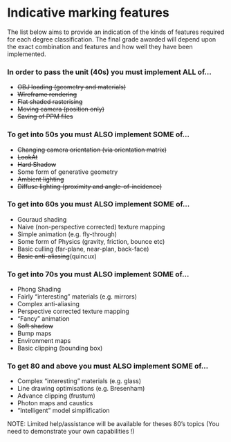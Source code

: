 # Indicative marking features

The list below aims to provide an indication of the kinds of features required for each degree classification.
The final grade awarded will depend upon the exact combination and features and how well they have been implemented.


### In order to pass the unit (40s) you must implement ALL of…
* ~~OBJ loading (geometry and materials)~~
* ~~Wireframe rendering~~
* ~~Flat shaded rasterising~~
* ~~Moving camera (position only)~~
* ~~Saving of PPM files~~

### To get into 50s you must ALSO implement SOME of…
* ~~Changing camera orientation (via orientation matrix)~~
* ~~LookAt~~
* ~~Hard Shadow~~
* Some form of generative geometry
* ~~Ambient lighting~~
* ~~Diffuse lighting (proximity and angle-of-incidence)~~

### To get into 60s you must ALSO implement SOME of…
* Gouraud shading
* Naive (non-perspective corrected) texture mapping
* Simple animation (e.g. fly-through)
* Some form of Physics (gravity, friction, bounce etc)
* Basic culling (far-plane, near-plan, back-face)
* ~~Basic anti-aliasing~~(quincux)

### To get into 70s you must ALSO implement SOME of…
* Phong Shading
* Fairly “interesting” materials (e.g. mirrors)
* Complex anti-aliasing
* Perspective corrected texture mapping
* “Fancy” animation
* ~~Soft shadow~~
* Bump maps
* Environment maps
* Basic clipping (bounding box)

### To get 80 and above you must ALSO implement SOME of…
* Complex “interesting” materials (e.g. glass)
* Line drawing optimisations (e.g. Bresenham)
* Advance clipping (frustum)
* Photon maps and caustics
* “Intelligent” model simplification

NOTE: Limited help/assistance will be available for theses 80’s topics
(You need to demonstrate your own capabilities !)
